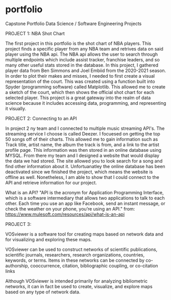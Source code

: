 # portfolio

Capstone Portfolio
Data Science / Software Engineering Projects

PROJECT 1: NBA Shot Chart

The first project in this portfolio is the shot chart of NBA players.
This project finds a specific player from any NBA team and retrives data on said player using the NBA api.
The NBA api allows the user to search through multiple endpoints which include assist tracker, franchise leaders, 
and so many other useful stats stored in the database.
In this project, I gathered player data from Ben Simmons and Joel Embiid from the 2020-2021 season.
In order to plot their makes and misses, I needed to first create a visual representation of the court.
This was created using a function built into Spyder (programming software) called Matplotlib.
This allowed me to create a sketch of the court, which then shows the official shot chart for each selected player.
This project is a great gateway into the realm of data science because it includes accessing data, programming, and representing it visually.


PROJECT 2: Connecting to an API

In project 2 ny team and I connected to multiple music streaming API's. The streaming service I choose is called Deezer.
I focuesed on getting the top 50 songs off of their charts. This allowed me to gain information such as
Track title, artist name, the album the track is from, and a link to the artist profile page. 
This information was then stored in an online database using MYSQL. From there my team and I designed a website
that would display the data we had stored. The site allowed you to look search for a song and find other information about it.
Unfortuanatley the online database has been deactivated since we finished the project, which means the website is offline as well.
Nonetheless, I am able to show that I could connect to the API and retrieve information for our project.

What is an API? 
"API is the acronym for Application Programming Interface, which is a software intermediary that allows two applications to talk to each other. Each time you use an app like Facebook, send an instant message, or check the weather on your phone, you’re using an API." 
from: https://www.mulesoft.com/resources/api/what-is-an-api

PROJECT 3: 


VOSviewer is a software tool for creating maps based on network data and for
visualizing and exploring these maps. 

VOSviewer can be used to construct networks of scientific publications,
scientific journals, researchers, research organizations, countries, keywords, or
terms. Items in these networks can be connected by co-authorship, cooccurrence, citation, bibliographic coupling, or co-citation links

Although VOSviewer is intended primarily for analyzing bibliometric networks, it
can in fact be used to create, visualize, and explore maps based on any type of
network data.
